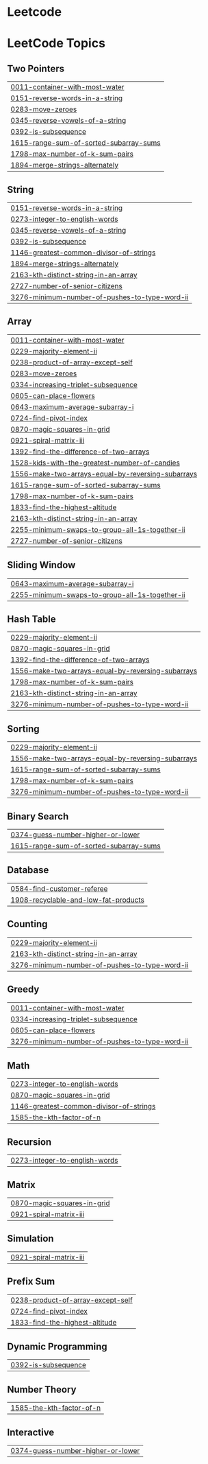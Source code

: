 # Leetcode

<!---LeetCode Topics Start-->
# LeetCode Topics
## Two Pointers
|  |
| ------- |
| [0011-container-with-most-water](https://github.com/Medhini-ks/Leetcode/tree/master/0011-container-with-most-water) |
| [0151-reverse-words-in-a-string](https://github.com/Medhini-ks/Leetcode/tree/master/0151-reverse-words-in-a-string) |
| [0283-move-zeroes](https://github.com/Medhini-ks/Leetcode/tree/master/0283-move-zeroes) |
| [0345-reverse-vowels-of-a-string](https://github.com/Medhini-ks/Leetcode/tree/master/0345-reverse-vowels-of-a-string) |
| [0392-is-subsequence](https://github.com/Medhini-ks/Leetcode/tree/master/0392-is-subsequence) |
| [1615-range-sum-of-sorted-subarray-sums](https://github.com/Medhini-ks/Leetcode/tree/master/1615-range-sum-of-sorted-subarray-sums) |
| [1798-max-number-of-k-sum-pairs](https://github.com/Medhini-ks/Leetcode/tree/master/1798-max-number-of-k-sum-pairs) |
| [1894-merge-strings-alternately](https://github.com/Medhini-ks/Leetcode/tree/master/1894-merge-strings-alternately) |
## String
|  |
| ------- |
| [0151-reverse-words-in-a-string](https://github.com/Medhini-ks/Leetcode/tree/master/0151-reverse-words-in-a-string) |
| [0273-integer-to-english-words](https://github.com/Medhini-ks/Leetcode/tree/master/0273-integer-to-english-words) |
| [0345-reverse-vowels-of-a-string](https://github.com/Medhini-ks/Leetcode/tree/master/0345-reverse-vowels-of-a-string) |
| [0392-is-subsequence](https://github.com/Medhini-ks/Leetcode/tree/master/0392-is-subsequence) |
| [1146-greatest-common-divisor-of-strings](https://github.com/Medhini-ks/Leetcode/tree/master/1146-greatest-common-divisor-of-strings) |
| [1894-merge-strings-alternately](https://github.com/Medhini-ks/Leetcode/tree/master/1894-merge-strings-alternately) |
| [2163-kth-distinct-string-in-an-array](https://github.com/Medhini-ks/Leetcode/tree/master/2163-kth-distinct-string-in-an-array) |
| [2727-number-of-senior-citizens](https://github.com/Medhini-ks/Leetcode/tree/master/2727-number-of-senior-citizens) |
| [3276-minimum-number-of-pushes-to-type-word-ii](https://github.com/Medhini-ks/Leetcode/tree/master/3276-minimum-number-of-pushes-to-type-word-ii) |
## Array
|  |
| ------- |
| [0011-container-with-most-water](https://github.com/Medhini-ks/Leetcode/tree/master/0011-container-with-most-water) |
| [0229-majority-element-ii](https://github.com/Medhini-ks/Leetcode/tree/master/0229-majority-element-ii) |
| [0238-product-of-array-except-self](https://github.com/Medhini-ks/Leetcode/tree/master/0238-product-of-array-except-self) |
| [0283-move-zeroes](https://github.com/Medhini-ks/Leetcode/tree/master/0283-move-zeroes) |
| [0334-increasing-triplet-subsequence](https://github.com/Medhini-ks/Leetcode/tree/master/0334-increasing-triplet-subsequence) |
| [0605-can-place-flowers](https://github.com/Medhini-ks/Leetcode/tree/master/0605-can-place-flowers) |
| [0643-maximum-average-subarray-i](https://github.com/Medhini-ks/Leetcode/tree/master/0643-maximum-average-subarray-i) |
| [0724-find-pivot-index](https://github.com/Medhini-ks/Leetcode/tree/master/0724-find-pivot-index) |
| [0870-magic-squares-in-grid](https://github.com/Medhini-ks/Leetcode/tree/master/0870-magic-squares-in-grid) |
| [0921-spiral-matrix-iii](https://github.com/Medhini-ks/Leetcode/tree/master/0921-spiral-matrix-iii) |
| [1392-find-the-difference-of-two-arrays](https://github.com/Medhini-ks/Leetcode/tree/master/1392-find-the-difference-of-two-arrays) |
| [1528-kids-with-the-greatest-number-of-candies](https://github.com/Medhini-ks/Leetcode/tree/master/1528-kids-with-the-greatest-number-of-candies) |
| [1556-make-two-arrays-equal-by-reversing-subarrays](https://github.com/Medhini-ks/Leetcode/tree/master/1556-make-two-arrays-equal-by-reversing-subarrays) |
| [1615-range-sum-of-sorted-subarray-sums](https://github.com/Medhini-ks/Leetcode/tree/master/1615-range-sum-of-sorted-subarray-sums) |
| [1798-max-number-of-k-sum-pairs](https://github.com/Medhini-ks/Leetcode/tree/master/1798-max-number-of-k-sum-pairs) |
| [1833-find-the-highest-altitude](https://github.com/Medhini-ks/Leetcode/tree/master/1833-find-the-highest-altitude) |
| [2163-kth-distinct-string-in-an-array](https://github.com/Medhini-ks/Leetcode/tree/master/2163-kth-distinct-string-in-an-array) |
| [2255-minimum-swaps-to-group-all-1s-together-ii](https://github.com/Medhini-ks/Leetcode/tree/master/2255-minimum-swaps-to-group-all-1s-together-ii) |
| [2727-number-of-senior-citizens](https://github.com/Medhini-ks/Leetcode/tree/master/2727-number-of-senior-citizens) |
## Sliding Window
|  |
| ------- |
| [0643-maximum-average-subarray-i](https://github.com/Medhini-ks/Leetcode/tree/master/0643-maximum-average-subarray-i) |
| [2255-minimum-swaps-to-group-all-1s-together-ii](https://github.com/Medhini-ks/Leetcode/tree/master/2255-minimum-swaps-to-group-all-1s-together-ii) |
## Hash Table
|  |
| ------- |
| [0229-majority-element-ii](https://github.com/Medhini-ks/Leetcode/tree/master/0229-majority-element-ii) |
| [0870-magic-squares-in-grid](https://github.com/Medhini-ks/Leetcode/tree/master/0870-magic-squares-in-grid) |
| [1392-find-the-difference-of-two-arrays](https://github.com/Medhini-ks/Leetcode/tree/master/1392-find-the-difference-of-two-arrays) |
| [1556-make-two-arrays-equal-by-reversing-subarrays](https://github.com/Medhini-ks/Leetcode/tree/master/1556-make-two-arrays-equal-by-reversing-subarrays) |
| [1798-max-number-of-k-sum-pairs](https://github.com/Medhini-ks/Leetcode/tree/master/1798-max-number-of-k-sum-pairs) |
| [2163-kth-distinct-string-in-an-array](https://github.com/Medhini-ks/Leetcode/tree/master/2163-kth-distinct-string-in-an-array) |
| [3276-minimum-number-of-pushes-to-type-word-ii](https://github.com/Medhini-ks/Leetcode/tree/master/3276-minimum-number-of-pushes-to-type-word-ii) |
## Sorting
|  |
| ------- |
| [0229-majority-element-ii](https://github.com/Medhini-ks/Leetcode/tree/master/0229-majority-element-ii) |
| [1556-make-two-arrays-equal-by-reversing-subarrays](https://github.com/Medhini-ks/Leetcode/tree/master/1556-make-two-arrays-equal-by-reversing-subarrays) |
| [1615-range-sum-of-sorted-subarray-sums](https://github.com/Medhini-ks/Leetcode/tree/master/1615-range-sum-of-sorted-subarray-sums) |
| [1798-max-number-of-k-sum-pairs](https://github.com/Medhini-ks/Leetcode/tree/master/1798-max-number-of-k-sum-pairs) |
| [3276-minimum-number-of-pushes-to-type-word-ii](https://github.com/Medhini-ks/Leetcode/tree/master/3276-minimum-number-of-pushes-to-type-word-ii) |
## Binary Search
|  |
| ------- |
| [0374-guess-number-higher-or-lower](https://github.com/Medhini-ks/Leetcode/tree/master/0374-guess-number-higher-or-lower) |
| [1615-range-sum-of-sorted-subarray-sums](https://github.com/Medhini-ks/Leetcode/tree/master/1615-range-sum-of-sorted-subarray-sums) |
## Database
|  |
| ------- |
| [0584-find-customer-referee](https://github.com/Medhini-ks/Leetcode/tree/master/0584-find-customer-referee) |
| [1908-recyclable-and-low-fat-products](https://github.com/Medhini-ks/Leetcode/tree/master/1908-recyclable-and-low-fat-products) |
## Counting
|  |
| ------- |
| [0229-majority-element-ii](https://github.com/Medhini-ks/Leetcode/tree/master/0229-majority-element-ii) |
| [2163-kth-distinct-string-in-an-array](https://github.com/Medhini-ks/Leetcode/tree/master/2163-kth-distinct-string-in-an-array) |
| [3276-minimum-number-of-pushes-to-type-word-ii](https://github.com/Medhini-ks/Leetcode/tree/master/3276-minimum-number-of-pushes-to-type-word-ii) |
## Greedy
|  |
| ------- |
| [0011-container-with-most-water](https://github.com/Medhini-ks/Leetcode/tree/master/0011-container-with-most-water) |
| [0334-increasing-triplet-subsequence](https://github.com/Medhini-ks/Leetcode/tree/master/0334-increasing-triplet-subsequence) |
| [0605-can-place-flowers](https://github.com/Medhini-ks/Leetcode/tree/master/0605-can-place-flowers) |
| [3276-minimum-number-of-pushes-to-type-word-ii](https://github.com/Medhini-ks/Leetcode/tree/master/3276-minimum-number-of-pushes-to-type-word-ii) |
## Math
|  |
| ------- |
| [0273-integer-to-english-words](https://github.com/Medhini-ks/Leetcode/tree/master/0273-integer-to-english-words) |
| [0870-magic-squares-in-grid](https://github.com/Medhini-ks/Leetcode/tree/master/0870-magic-squares-in-grid) |
| [1146-greatest-common-divisor-of-strings](https://github.com/Medhini-ks/Leetcode/tree/master/1146-greatest-common-divisor-of-strings) |
| [1585-the-kth-factor-of-n](https://github.com/Medhini-ks/Leetcode/tree/master/1585-the-kth-factor-of-n) |
## Recursion
|  |
| ------- |
| [0273-integer-to-english-words](https://github.com/Medhini-ks/Leetcode/tree/master/0273-integer-to-english-words) |
## Matrix
|  |
| ------- |
| [0870-magic-squares-in-grid](https://github.com/Medhini-ks/Leetcode/tree/master/0870-magic-squares-in-grid) |
| [0921-spiral-matrix-iii](https://github.com/Medhini-ks/Leetcode/tree/master/0921-spiral-matrix-iii) |
## Simulation
|  |
| ------- |
| [0921-spiral-matrix-iii](https://github.com/Medhini-ks/Leetcode/tree/master/0921-spiral-matrix-iii) |
## Prefix Sum
|  |
| ------- |
| [0238-product-of-array-except-self](https://github.com/Medhini-ks/Leetcode/tree/master/0238-product-of-array-except-self) |
| [0724-find-pivot-index](https://github.com/Medhini-ks/Leetcode/tree/master/0724-find-pivot-index) |
| [1833-find-the-highest-altitude](https://github.com/Medhini-ks/Leetcode/tree/master/1833-find-the-highest-altitude) |
## Dynamic Programming
|  |
| ------- |
| [0392-is-subsequence](https://github.com/Medhini-ks/Leetcode/tree/master/0392-is-subsequence) |
## Number Theory
|  |
| ------- |
| [1585-the-kth-factor-of-n](https://github.com/Medhini-ks/Leetcode/tree/master/1585-the-kth-factor-of-n) |
## Interactive
|  |
| ------- |
| [0374-guess-number-higher-or-lower](https://github.com/Medhini-ks/Leetcode/tree/master/0374-guess-number-higher-or-lower) |
<!---LeetCode Topics End-->